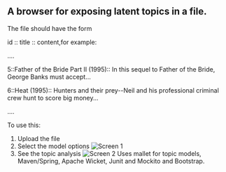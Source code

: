 ## A browser for exposing latent topics in a file.

The file should have the form

 id :: title :: content,for example:

   ....

   5::Father of the Bride Part II (1995):: In this sequel to Father of the Bride, George Banks must accept...

   6::Heat (1995):: Hunters and their prey--Neil and his professional criminal crew hunt to score big money...

   ....


To use this:
1. Upload the file
2. Select the model options
  ![Screen 1](https://raw.github.com/KostasChr/TopicBrowser/master/images/screen1.png)
3. See the topic analysis
  ![Screen 2](https://raw.github.com/KostasChr/TopicBrowser/master/images/screen2.png)
   Uses mallet for topic models, Maven/Spring, Apache Wicket, Junit and Mockito and Bootstrap.
